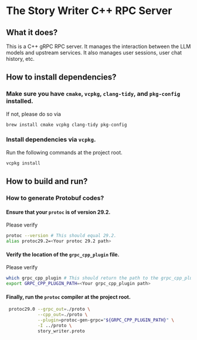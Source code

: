 # The Story Writer C++ RPC Server

## What it does?

This is a C++ gRPC RPC server. It manages the interaction between the LLM models and upstream services.
It also manages user sessions, user chat history, etc.

## How to install dependencies?

### Make sure you have `cmake`, `vcpkg`, `clang-tidy`, and `pkg-config` installed.

If not, please do so via
```bash
brew install cmake vcpkg clang-tidy pkg-config
```

### Install dependencies via `vcpkg`.

Run the following commands at the project root.

```bash
vcpkg install
```

## How to build and run?

### How to generate Protobuf codes?

#### Ensure that your `protoc` is of version 29.2.

Please verify

```bash
protoc --version # This should equal 29.2.
alias protoc29.2=<Your protoc 29.2 path>
```

#### Verify the location of the `grpc_cpp_plugin` file.

Please verify

```bash
which grpc_cpp_plugin # This should return the path to the grpc_cpp_plugin file.
export GRPC_CPP_PLUGIN_PATH=<Your grpc_cpp_plugin path>
```

#### Finally, run the `protoc` compiler at the project root.

```bash
 protoc29.0 --grpc_out=./proto \
            --cpp_out=./proto \
            --plugin=protoc-gen-grpc="${GRPC_CPP_PLUGIN_PATH}" \
            -I ../proto \
            story_writer.proto
```